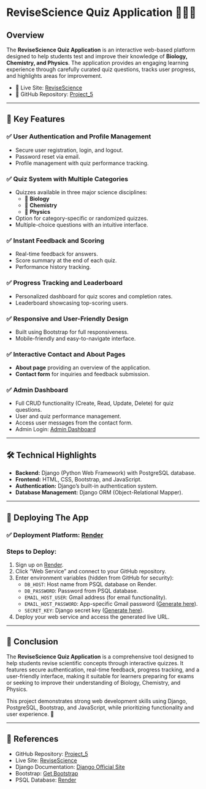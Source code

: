 # ReviseScience Quiz Application 📘📗📙

## Overview  
The **ReviseScience Quiz Application** is an interactive web-based platform designed to help students test and improve their knowledge of **Biology, Chemistry, and Physics**. The application provides an engaging learning experience through carefully curated quiz questions, tracks user progress, and highlights areas for improvement.  

- 📍 Live Site: [ReviseScience](https://project-5-3klq.onrender.com/login/)  
- 📂 GitHub Repository: [Project_5](https://github.com/HKhawaja1/Project_5)  

---

## 🧩 Key Features  

### ✅ User Authentication and Profile Management  
- Secure user registration, login, and logout.  
- Password reset via email.  
- Profile management with quiz performance tracking.  

### ✅ Quiz System with Multiple Categories  
- Quizzes available in three major science disciplines:  
  - 📗 **Biology**  
  - 📘 **Chemistry**  
  - 📙 **Physics**  
- Option for category-specific or randomized quizzes.  
- Multiple-choice questions with an intuitive interface.  

### ✅ Instant Feedback and Scoring  
- Real-time feedback for answers.  
- Score summary at the end of each quiz.  
- Performance history tracking.  

### ✅ Progress Tracking and Leaderboard  
- Personalized dashboard for quiz scores and completion rates.  
- Leaderboard showcasing top-scoring users.  

### ✅ Responsive and User-Friendly Design  
- Built using Bootstrap for full responsiveness.  
- Mobile-friendly and easy-to-navigate interface.  

### ✅ Interactive Contact and About Pages  
- **About page** providing an overview of the application.  
- **Contact form** for inquiries and feedback submission.  

### ✅ Admin Dashboard  
- Full CRUD functionality (Create, Read, Update, Delete) for quiz questions.  
- User and quiz performance management.  
- Access user messages from the contact form.  
- Admin Login: [Admin Dashboard](https://project-5-3klq.onrender.com/admin/login/?next=/admin/)  

---

## 🛠️ Technical Highlights  

- **Backend:** Django (Python Web Framework) with PostgreSQL database.  
- **Frontend:** HTML, CSS, Bootstrap, and JavaScript.  
- **Authentication:** Django’s built-in authentication system.  
- **Database Management:** Django ORM (Object-Relational Mapper).  

---

## 🚀 Deploying The App  

### ✅ **Deployment Platform:** [Render](https://render.com/)  

### Steps to Deploy:  
1. Sign up on [Render](https://render.com/).  
2. Click “Web Service” and connect to your GitHub repository.  
3. Enter environment variables (hidden from GitHub for security):  
   - `DB_HOST`: Host name from PSQL database on Render.  
   - `DB_PASSWORD`: Password from PSQL database.  
   - `EMAIL_HOST_USER`: Gmail address (for email functionality).  
   - `EMAIL_HOST_PASSWORD`: App-specific Gmail password ([Generate here](https://myaccount.google.com/apppasswords)).  
   - `SECRET_KEY`: Django secret key ([Generate here](https://djecrety.ir/)).  
4. Deploy your web service and access the generated live URL.  

---

## 📜 Conclusion  

The **ReviseScience Quiz Application** is a comprehensive tool designed to help students revise scientific concepts through interactive quizzes. It features secure authentication, real-time feedback, progress tracking, and a user-friendly interface, making it suitable for learners preparing for exams or seeking to improve their understanding of Biology, Chemistry, and Physics.  

This project demonstrates strong web development skills using Django, PostgreSQL, Bootstrap, and JavaScript, while prioritizing functionality and user experience. 🚀  

---

## 📝 References  

- GitHub Repository: [Project_5](https://github.com/HKhawaja1/Project_5)  
- Live Site: [ReviseScience](https://project-5-3klq.onrender.com/login/)  
- Django Documentation: [Django Official Site](https://www.djangoproject.com/)  
- Bootstrap: [Get Bootstrap](https://getbootstrap.com/)  
- PSQL Database: [Render](https://render.com/)  
